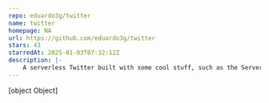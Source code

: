 ```yaml
---
repo: eduardo3g/twitter
name: twitter
homepage: NA
url: https://github.com/eduardo3g/twitter
stars: 43
starredAt: 2025-01-03T07:32:12Z
description: |-
    A serverless Twitter built with some cool stuff, such as the Serverless Framework, AppSync (GraphQL), Lambda, DynamoDB, Cognito, Kinesis Firehose, and Algolia ☁️
---
```


[object Object]
